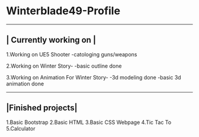 # Winterblade49-Profile


------------------------
| Currently working on |    
------------------------
 1.Working on UE5 Shooter
   -catologing guns/weapons

 2.Working on Winter Story-
   -basic outline done

 3.Working on Animation For Winter Story-
   -3d modeling done
   -basic 3d animation done

-------------------
|Finished projects|
-------------------
 1.Basic Bootstrap
 2.Basic HTML
 3.Basic CSS Webpage
 4.Tic Tac To
 5.Calculator
 
 
